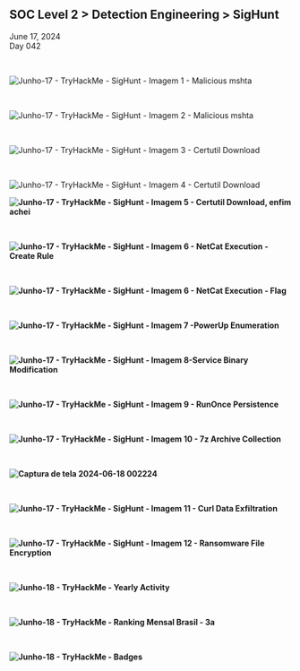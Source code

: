 <h2> SOC Level 2 > Detection Engineering > SigHunt</h2>

June 17, 2024 <br>
Day 042<br>

<br>

![Junho-17 - TryHackMe - SigHunt - Imagem 1 - Malicious mshta](https://github.com/user-attachments/assets/ae9468a5-ba65-4f14-8cf0-7ce8733251ff)

<br>

![Junho-17 - TryHackMe - SigHunt - Imagem 2 - Malicious mshta](https://github.com/user-attachments/assets/2cba31f6-4967-4883-8ee0-02b1d6b65d00)

<br>


![Junho-17 - TryHackMe - SigHunt - Imagem 3 - Certutil Download](https://github.com/user-attachments/assets/8c04baab-1da3-4dbe-bf05-96f783e7d5b5)


<br>

![Junho-17 - TryHackMe - SigHunt - Imagem 4 - Certutil Download](https://github.com/user-attachments/assets/75427bba-d242-4b10-96c3-185db4453a44)


<b>

![Junho-17 - TryHackMe - SigHunt - Imagem 5 - Certutil Download, enfim achei ](https://github.com/user-attachments/assets/d2125b7b-d85d-4dc0-ac57-80afe0f46b43)

<br>


![Junho-17 - TryHackMe - SigHunt - Imagem 6 - NetCat Execution - Create Rule](https://github.com/user-attachments/assets/7c92449b-164d-4675-beef-09c7778d1354)


<br>

![Junho-17 - TryHackMe - SigHunt - Imagem 6 - NetCat Execution - Flag](https://github.com/user-attachments/assets/b678c21d-d566-452f-bb48-239b447461a9)

<br>


![Junho-17 - TryHackMe - SigHunt - Imagem 7 -PowerUp Enumeration](https://github.com/user-attachments/assets/dabf9ecc-ca38-43df-a002-5b5e37d2f9a0)

<br>

![Junho-17 - TryHackMe - SigHunt - Imagem 8-Service Binary Modification](https://github.com/user-attachments/assets/1e5f6256-2761-4fb0-bc63-ba0c056d0d01)

<br>


![Junho-17 - TryHackMe - SigHunt - Imagem 9 - RunOnce Persistence](https://github.com/user-attachments/assets/31d657ed-6431-4cc0-a15b-183d2bbdc529)


<br>

![Junho-17 - TryHackMe - SigHunt - Imagem 10 - 7z Archive Collection](https://github.com/user-attachments/assets/2c371b94-31fe-431d-b4c8-f583a9c85477)

<br>


![Captura de tela 2024-06-18 002224](https://github.com/user-attachments/assets/c501fbe9-ea07-43a8-aa7c-6ac00e07657d)

<br>



![Junho-17 - TryHackMe - SigHunt - Imagem 11 - Curl Data Exfiltration](https://github.com/user-attachments/assets/ff9a60e6-29de-41a1-8240-58faa5e0dbfe)


<br>


![Junho-17 - TryHackMe - SigHunt - Imagem 12 - Ransomware File Encryption](https://github.com/user-attachments/assets/6621a3da-6a15-4122-b09c-e4912a3ed34e)


<br>

![Junho-18 - TryHackMe - Yearly Activity](https://github.com/user-attachments/assets/df67f53d-7009-4b76-b978-54873559ce7a)

<br>


![Junho-18 - TryHackMe - Ranking Mensal Brasil - 3a](https://github.com/user-attachments/assets/9c56336c-4983-4c30-8494-f18fc50a037b)

<br>

![Junho-18 - TryHackMe - Badges](https://github.com/user-attachments/assets/07d72562-5745-4532-98f5-eb8988758034)


